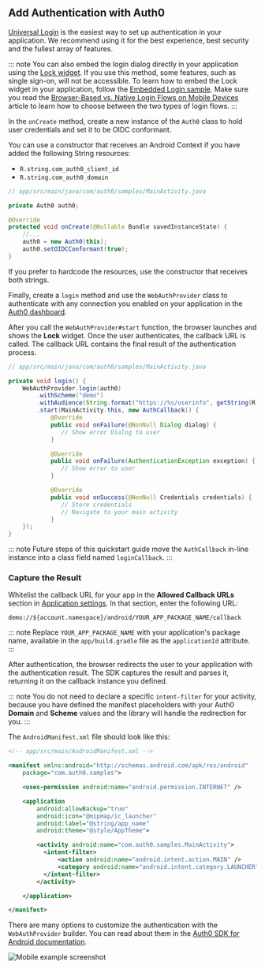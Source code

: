 ## Add Authentication with Auth0

[Universal Login](/hosted-pages/login) is the easiest way to set up authentication in your application. We recommend using it for the best experience, best security and the fullest array of features.

::: note
You can also embed the login dialog directly in your application using the [Lock widget](/lock). If you use this method, some features, such as single sign-on, will not be accessible. 
To learn how to embed the Lock widget in your application, follow the [Embedded Login sample](https://github.com/auth0-samples/auth0-android-sample/tree/embedded-login/01-Embedded-Login). Make sure you read the [Browser-Based vs. Native Login Flows on Mobile Devices](/tutorials/browser-based-vs-native-experience-on-mobile) article to learn how to choose between the two types of login flows.
:::

In the `onCreate` method, create a new instance of the `Auth0` class to hold user credentials and set it to be OIDC conformant. 

You can use a constructor that receives an Android Context if you have added the following String resources: 
* `R.string.com_auth0_client_id`
* `R.string.com_auth0_domain`

```java
// app/src/main/java/com/auth0/samples/MainActivity.java

private Auth0 auth0;

@Override
protected void onCreate(@Nullable Bundle savedInstanceState) {
    //...
    auth0 = new Auth0(this);
    auth0.setOIDCConformant(true);
}
```

If you prefer to hardcode the resources, use the constructor that receives both strings. 

Finally, create a `login` method and use the `WebAuthProvider` class to authenticate with any connection you enabled on your application in the [Auth0 dashboard](${manage_url}/#/). 

After you call the `WebAuthProvider#start` function, the browser launches and shows the **Lock** widget. Once the user authenticates, the callback URL is called. The callback URL contains the final result of the authentication process.

```java
// app/src/main/java/com/auth0/samples/MainActivity.java

private void login() {
    WebAuthProvider.login(auth0)
        .withScheme("demo")
        .withAudience(String.format("https://%s/userinfo", getString(R.string.com_auth0_domain)))
        .start(MainActivity.this, new AuthCallback() {
            @Override
            public void onFailure(@NonNull Dialog dialog) {
               // Show error Dialog to user
            }

            @Override
            public void onFailure(AuthenticationException exception) {
               // Show error to user
            }

            @Override
            public void onSuccess(@NonNull Credentials credentials) {
               // Store credentials
               // Navigate to your main activity
            }
    });
}
```

::: note
Future steps of this quickstart guide move the `AuthCallback` in-line instance into a class field named `loginCallback`.
:::

### Capture the Result

Whitelist the callback URL for your app in the **Allowed Callback URLs** section in [Application settings](${manage_url}/#/applications). In that section, enter the following URL: 

```text
demo://${account.namespace}/android/YOUR_APP_PACKAGE_NAME/callback
```

::: note
Replace `YOUR_APP_PACKAGE_NAME` with your application's package name, available in the `app/build.gradle` file as the `applicationId` attribute.
:::

After authentication, the browser redirects the user to your application with the authentication result. The SDK captures the result and parses it, returning it on the callback instance you defined. 

::: note
You do not need to declare a specific `intent-filter` for your activity, because you have defined the manifest placeholders with your Auth0 **Domain** and **Scheme** values and the library will handle the redirection for you.
:::

The `AndroidManifest.xml` file should look like this:

```xml
<!-- app/src/main/AndroidManifest.xml -->

<manifest xmlns:android="http://schemas.android.com/apk/res/android"
    package="com.auth0.samples">

    <uses-permission android:name="android.permission.INTERNET" />

    <application
        android:allowBackup="true"
        android:icon="@mipmap/ic_launcher"
        android:label="@string/app_name"
        android:theme="@style/AppTheme">

        <activity android:name="com.auth0.samples.MainActivity">
          <intent-filter>
              <action android:name="android.intent.action.MAIN" />
              <category android:name="android.intent.category.LAUNCHER" />
          </intent-filter>
        </activity>

    </application>

</manifest>
```

There are many options to customize the authentication with the `WebAuthProvider` builder. You can read about them in the [Auth0 SDK for Android documentation](/libraries/auth0-android).
<div class="phone-mockup">
  <img src="/media/articles/native-platforms/android/login-android.png" alt="Mobile example screenshot" />
</div>

